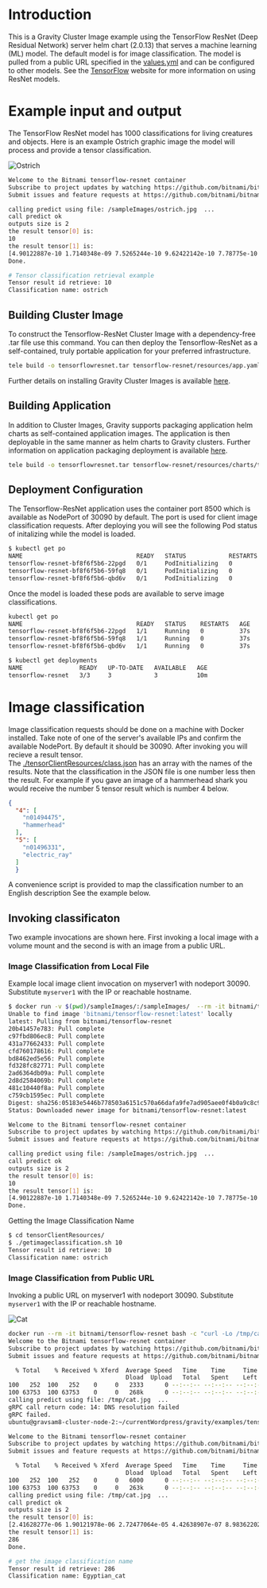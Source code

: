 # Introduction

This is a Gravity Cluster Image example using the TensorFlow ResNet (Deep Residual Network) server helm chart (2.0.13) that serves a machine learning (ML) model.  The default model is 
for image classification.  The model is pulled from a public URL specified in the [values.yml](./resources/charts/tensorflow-resnet/values.yml)
and can be configured to other models.  See the [TensorFlow](https://www.tensorflow.org/) website for more information on using ResNet models.

# Example input and output

The TensorFlow ResNet model has 1000 classifications for living creatures and objects.  Here is an example Ostrich graphic image the model will process and provide a tensor classification.

![Ostrich](./sampleImages/ostrich.jpg)


```bash
Welcome to the Bitnami tensorflow-resnet container
Subscribe to project updates by watching https://github.com/bitnami/bitnami-docker-tensorflow-resnet
Submit issues and feature requests at https://github.com/bitnami/bitnami-docker-tensorflow-resnet/issues

calling predict using file: /sampleImages/ostrich.jpg  ...
call predict ok
outputs size is 2
the result tensor[0] is:
10
the result tensor[1] is:
[4.90122887e-10 1.7140348e-09 7.5265244e-10 9.62422142e-10 7.78775e-10 8.07670708e-10 1.95118852e-10 6.64805322e-10 1.48357947e-06 6.94784558e-06...]...
Done.

# Tensor classification retrieval example
Tensor result id retrieve: 10
Classification name: ostrich


```

## Building Cluster Image
To construct the Tensorflow-ResNet Cluster Image with a dependency-free .tar file use this command.  You can then deploy the Tensorflow-ResNet as a self-contained, truly portable application for your preferred infrastructure. 
```bash
tele build -o tensorflowresnet.tar tensorflow-resnet/resources/app.yaml
```

Further details on installing Gravity Cluster Images is available [here](https://gravitational.com/gravity/docs/installation/). 


## Building Application
In addition to Cluster Images, Gravity supports packaging application helm charts as self-contained application images. The application is then deployable in the same manner as helm charts to Gravity clusters. Further information on application packaging deployment is available [here](https://gravitational.com/gravity/docs/catalog/).
```bash
tele build -o tensorflowresnet.tar tensorflow-resnet/resources/charts/tensorflow-resnet
```

## Deployment Configuration

The Tensorflow-ResNet application uses the container port 8500 which is available as NodePort of 30090 by default. 
The port is used for client image classification requests. After deploying you will see the following Pod status of initalizing while the model is loaded.

```bash
$ kubectl get po
NAME                                READY   STATUS            RESTARTS   AGE                                                                                                                                                              
tensorflow-resnet-bf8f6f5b6-22pgd   0/1     PodInitializing   0          7s                                                                                                                                                               
tensorflow-resnet-bf8f6f5b6-59fq8   0/1     PodInitializing   0          7s                                                                                                                                                               
tensorflow-resnet-bf8f6f5b6-qbd6v   0/1     PodInitializing   0          7s    
```

Once the model is loaded these pods are available to serve image classifications.
```bash
kubectl get po                                                                                                                                                                                         
NAME                                READY   STATUS    RESTARTS   AGE                                                                                                                                                                      
tensorflow-resnet-bf8f6f5b6-22pgd   1/1     Running   0          37s                                                                                                                                                                      
tensorflow-resnet-bf8f6f5b6-59fq8   1/1     Running   0          37s                                                                                                                                                                      
tensorflow-resnet-bf8f6f5b6-qbd6v   1/1     Running   0          37s
```
```bash
$ kubectl get deployments
NAME                READY   UP-TO-DATE   AVAILABLE   AGE
tensorflow-resnet   3/3     3            3           10m
```

# Image classification

Image classification requests should be done on a machine with Docker installed. Take note of one of the server's available IPs and confirm the available NodePort.  By default it should be 30090. After invoking you will recieve a result tensor.  
The [./tensorClientResources/class.json](./tensorClientResources/class.json) has an array with the names of the results. Note that the classification in the JSON file is one number less then the result.  For example if you gave an image of a hammerhead shark you would
receive the number 5 tensor result which is number 4 below.

```json
{  
  "4": [
    "n01494475",
    "hammerhead"
  ],
  "5": [
    "n01496331",
    "electric_ray"
  ]
  }
```

A convenience script is provided to map the classification number to an English description  See the example below.


## Invoking classificaton

Two example invocations are shown here.  First invoking a local image with a volume mount and the second is with an image from a public URL.

### Image Classification from Local File

Example local image client invocation on myserver1 with nodeport 30090. Substitute `myserver1` with the IP or reachable hostname.

```bash
$ docker run -v $(pwd)/sampleImages/:/sampleImages/  --rm -it bitnami/tensorflow-resnet bash -c "resnet_client_cc --server_port=myserver1:30090 --image_file=/sampleImages/ostrich.jpg"
Unable to find image 'bitnami/tensorflow-resnet:latest' locally
latest: Pulling from bitnami/tensorflow-resnet
20b41457e783: Pull complete 
c97fbd806ec8: Pull complete 
431a77662433: Pull complete 
cfd760178616: Pull complete 
bd8462ed5e56: Pull complete 
fd328fc82771: Pull complete 
2ad6364db09a: Pull complete 
2d8d2584069b: Pull complete 
481c10440f8a: Pull complete 
c759cb1595ec: Pull complete 
Digest: sha256:05183e5446b778503a6151c570a66dafa9fe7ad905aee0f4b0a9c8c9a5519515
Status: Downloaded newer image for bitnami/tensorflow-resnet:latest

Welcome to the Bitnami tensorflow-resnet container
Subscribe to project updates by watching https://github.com/bitnami/bitnami-docker-tensorflow-resnet
Submit issues and feature requests at https://github.com/bitnami/bitnami-docker-tensorflow-resnet/issues

calling predict using file: /sampleImages/ostrich.jpg  ...
call predict ok
outputs size is 2
the result tensor[0] is:
10
the result tensor[1] is:
[4.90122887e-10 1.7140348e-09 7.5265244e-10 9.62422142e-10 7.78775e-10 8.07670708e-10 1.95118852e-10 6.64805322e-10 1.48357947e-06 6.94784558e-06...]...
Done.
```
Getting the Image Classification Name
```bash
$ cd tensorClientResources/
$ ./getimageclassification.sh 10
Tensor result id retrieve: 10
Classification name: ostrich
```


### Image Classification from Public URL

Invoking a public URL on  myserver1 with nodeport 30090. Substitute `myserver1` with the IP or reachable hostname.

![Cat](https://tensorflow.org/images/blogs/serving/cat.jpg)

```bash
docker run --rm -it bitnami/tensorflow-resnet bash -c "curl -Lo /tmp/cat.jpg https://tensorflow.org/images/blogs/serving/cat.jpg && resnet_client_cc --server_port=myserver1:30090 --image_file=/tmp/cat.jpg"
Welcome to the Bitnami tensorflow-resnet container
Subscribe to project updates by watching https://github.com/bitnami/bitnami-docker-tensorflow-resnet
Submit issues and feature requests at https://github.com/bitnami/bitnami-docker-tensorflow-resnet/issues

  % Total    % Received % Xferd  Average Speed   Time    Time     Time  Current
                                 Dload  Upload   Total   Spent    Left  Speed
100   252  100   252    0     0   2333      0 --:--:-- --:--:-- --:--:--  2333
100 63753  100 63753    0     0   268k      0 --:--:-- --:--:-- --:--:--  268k
calling predict using file: /tmp/cat.jpg  ...
gRPC call return code: 14: DNS resolution failed
gRPC failed.
ubuntu@gravsam8-cluster-node-2:~/currentWordpress/gravity/examples/tensorflow-resnet$ docker run --rm -it bitnami/tensorflow-resnet bash -c "curl -Lo /tmp/cat.jpg https://tensorflow.org/images/blogs/serving/cat.jpg && resnet_client_cc --server_port=35.245.202.120:30090 --image_file=/tmp/cat.jpg"

Welcome to the Bitnami tensorflow-resnet container
Subscribe to project updates by watching https://github.com/bitnami/bitnami-docker-tensorflow-resnet
Submit issues and feature requests at https://github.com/bitnami/bitnami-docker-tensorflow-resnet/issues

  % Total    % Received % Xferd  Average Speed   Time    Time     Time  Current
                                 Dload  Upload   Total   Spent    Left  Speed
100   252  100   252    0     0   6000      0 --:--:-- --:--:-- --:--:--  6000
100 63753  100 63753    0     0   263k      0 --:--:-- --:--:-- --:--:--  404k
calling predict using file: /tmp/cat.jpg  ...
call predict ok
outputs size is 2
the result tensor[0] is:
[2.41628277e-06 1.90121978e-06 2.72477064e-05 4.42638907e-07 8.98362202e-07 6.84421821e-06 1.66555365e-05 3.42984436e-06 5.25692076e-06 2.66781899e-05...]...
the result tensor[1] is:
286
Done.

# get the image classification name
Tensor result id retrieve: 286
Classification name: Egyptian_cat
```

